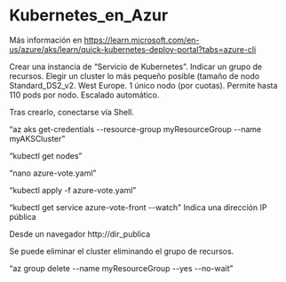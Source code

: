 # Kubernetes_en_Azur

Más información en https://learn.microsoft.com/en-us/azure/aks/learn/quick-kubernetes-deploy-portal?tabs=azure-cli 

Crear una instancia de “Servicio de Kubernetes”. Indicar un grupo de recursos. Elegir un cluster lo más pequeño posible (tamaño de nodo Standard_DS2_v2. West Europe. 1 único nodo (por cuotas). Permite hasta 110 pods por nodo. Escalado automático. 

Tras crearlo, conectarse vía Shell.

“az aks get-credentials --resource-group myResourceGroup --name myAKSCluster”

“kubectl get nodes”

“nano azure-vote.yaml” 

“kubectl apply -f azure-vote.yaml”

“kubectl get service azure-vote-front --watch" Indica una dirección IP pública

Desde un navegador  http://dir_publica

Se puede eliminar el cluster eliminando el grupo de recursos. 

“az group delete --name myResourceGroup --yes --no-wait” 
